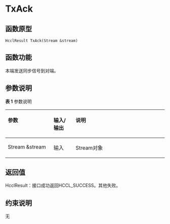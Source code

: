 # TxAck 

## 函数原型<a name="zh-cn_topic_0000001956458793_section7371mcpsimp"></a>

```
HcclResult TxAck(Stream &stream)
```

## 函数功能<a name="zh-cn_topic_0000001956458793_section7374mcpsimp"></a>

本端发送同步信号到对端。

## 参数说明<a name="zh-cn_topic_0000001956458793_section7377mcpsimp"></a>

**表 1**  参数说明

<a name="zh-cn_topic_0000001956458793_table7379mcpsimp"></a>
<table><thead align="left"><tr id="zh-cn_topic_0000001956458793_row7386mcpsimp"><th class="cellrowborder" valign="top" width="28.71%" id="mcps1.2.4.1.1"><p id="zh-cn_topic_0000001956458793_p7388mcpsimp"><a name="zh-cn_topic_0000001956458793_p7388mcpsimp"></a><a name="zh-cn_topic_0000001956458793_p7388mcpsimp"></a>参数</p>
</th>
<th class="cellrowborder" valign="top" width="13.86%" id="mcps1.2.4.1.2"><p id="zh-cn_topic_0000001956458793_p7390mcpsimp"><a name="zh-cn_topic_0000001956458793_p7390mcpsimp"></a><a name="zh-cn_topic_0000001956458793_p7390mcpsimp"></a>输入/输出</p>
</th>
<th class="cellrowborder" valign="top" width="57.43000000000001%" id="mcps1.2.4.1.3"><p id="zh-cn_topic_0000001956458793_p7392mcpsimp"><a name="zh-cn_topic_0000001956458793_p7392mcpsimp"></a><a name="zh-cn_topic_0000001956458793_p7392mcpsimp"></a>说明</p>
</th>
</tr>
</thead>
<tbody><tr id="zh-cn_topic_0000001956458793_row7394mcpsimp"><td class="cellrowborder" valign="top" width="28.71%" headers="mcps1.2.4.1.1 "><p id="zh-cn_topic_0000001956458793_p7396mcpsimp"><a name="zh-cn_topic_0000001956458793_p7396mcpsimp"></a><a name="zh-cn_topic_0000001956458793_p7396mcpsimp"></a>Stream &amp;stream</p>
</td>
<td class="cellrowborder" valign="top" width="13.86%" headers="mcps1.2.4.1.2 "><p id="zh-cn_topic_0000001956458793_p7398mcpsimp"><a name="zh-cn_topic_0000001956458793_p7398mcpsimp"></a><a name="zh-cn_topic_0000001956458793_p7398mcpsimp"></a>输入</p>
</td>
<td class="cellrowborder" valign="top" width="57.43000000000001%" headers="mcps1.2.4.1.3 "><p id="zh-cn_topic_0000001956458793_p7400mcpsimp"><a name="zh-cn_topic_0000001956458793_p7400mcpsimp"></a><a name="zh-cn_topic_0000001956458793_p7400mcpsimp"></a>Stream对象</p>
</td>
</tr>
</tbody>
</table>

## 返回值<a name="zh-cn_topic_0000001956458793_section7401mcpsimp"></a>

HcclResult：接口成功返回HCCL\_SUCCESS。其他失败。

## 约束说明<a name="zh-cn_topic_0000001956458793_section7404mcpsimp"></a>

无

